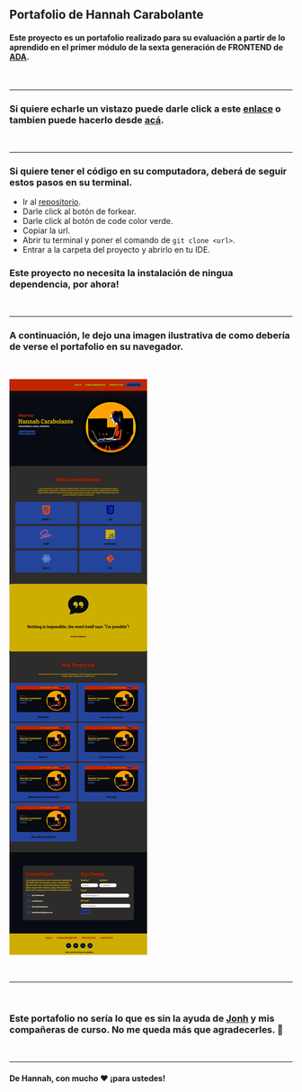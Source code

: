 ## Portafolio de Hannah Carabolante

#### Este proyecto es un portafolio realizado para su evaluación a partir de lo aprendido en el primer módulo de la sexta generación de FRONTEND de [ADA](https://adaitw.org/).

<br>


***

### Si quiere echarle un vistazo puede darle click a este [enlace](https://carabolanteh.github.io/portafolio/) o tambien puede hacerlo desde [acá](https://trusting-johnson-ac35a4.netlify.app).

<br>


***

### Si quiere tener el código en su computadora, deberá de seguir estos pasos en su terminal.

- Ir al [repositorio](https://github.com/carabolanteh/portafolio).
- Darle click al botón de forkear.
- Darle click al botón de code color verde.
- Copiar la url.
- Abrir tu terminal y poner el comando de  ```git clone <url>```.
- Entrar a la carpeta del proyecto y abrirlo en tu IDE.

### Este proyecto no necesita la instalación de ningua dependencia, por ahora!

<br>

***

### A continuación, le dejo una imagen ilustrativa de como debería de verse el portafolio en su navegador.

<br>


![imagen](./img/screenshot-portafolio.png)

<br>

***

<br>

### Este portafolio no sería lo que es sin la ayuda de [Jonh](https://github.com/Jonhks) y mis compañeras de curso. No me queda más que agradecerles. 🥰

<br>

***

#### De Hannah, con mucho ❤ ¡para ustedes!